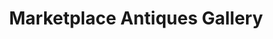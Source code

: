 ---
title: "Marketplace Antiques Gallery"
url: /detroit/marketplace-antiques-gallery/
shop: antiques
---